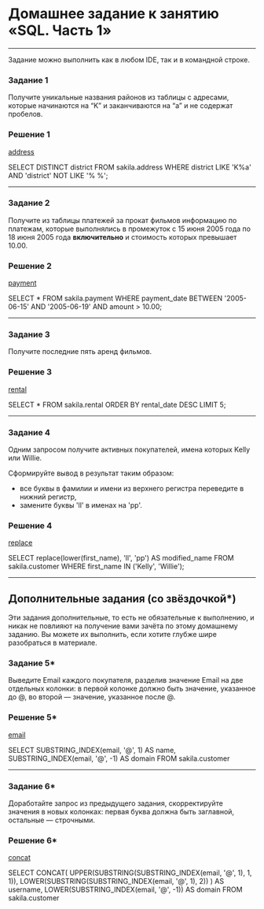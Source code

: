 # Домашнее задание к занятию «SQL. Часть 1»

---

Задание можно выполнить как в любом IDE, так и в командной строке.

### Задание 1

Получите уникальные названия районов из таблицы с адресами, которые начинаются на “K” и заканчиваются на “a” и не содержат пробелов.

### Решение 1
[address](https://github.com/sash3939/SQL-part1/assets/156709540/d563e2e3-cb5e-4bbd-be57-d63a66bf8ec8)

SELECT DISTINCT district
FROM sakila.address
WHERE district LIKE 'K%a' AND 'district' NOT LIKE '% %';

---

### Задание 2

Получите из таблицы платежей за прокат фильмов информацию по платежам, которые выполнялись в промежуток с 15 июня 2005 года по 18 июня 2005 года **включительно** и стоимость которых превышает 10.00.

### Решение 2
[payment](https://github.com/sash3939/SQL-part1/assets/156709540/1c51e235-427a-4b9a-b991-cd55d0c212e2)

SELECT *
FROM sakila.payment
WHERE payment_date BETWEEN '2005-06-15' AND '2005-06-19' AND amount > 10.00;

---

### Задание 3

Получите последние пять аренд фильмов.

### Решение 3
[rental](https://github.com/sash3939/SQL-part1/assets/156709540/1f07b7ec-9320-4902-870c-e6515749b8a2)

SELECT *
FROM sakila.rental ORDER BY rental_date DESC
LIMIT 5;

---

### Задание 4

Одним запросом получите активных покупателей, имена которых Kelly или Willie. 

Сформируйте вывод в результат таким образом:
- все буквы в фамилии и имени из верхнего регистра переведите в нижний регистр,
- замените буквы 'll' в именах на 'pp'.

### Решение 4
[replace](https://github.com/sash3939/SQL-part1/assets/156709540/19ba57ff-23c5-4f78-ab02-a7e5f32e6035)

SELECT 
    replace(lower(first_name), 'll', 'pp') AS modified_name
FROM 
    sakila.customer
WHERE 
    first_name IN ('Kelly', 'Willie');

---    
## Дополнительные задания (со звёздочкой*)
Эти задания дополнительные, то есть не обязательные к выполнению, и никак не повлияют на получение вами зачёта по этому домашнему заданию. Вы можете их выполнить, если хотите глубже шире разобраться в материале.

### Задание 5*

Выведите Email каждого покупателя, разделив значение Email на две отдельных колонки: в первой колонке должно быть значение, указанное до @, во второй — значение, указанное после @.

### Решение 5*
[email](https://github.com/sash3939/SQL-part1/assets/156709540/19c3582c-ca77-4422-b9a6-71270aec4ff3)

SELECT 
    SUBSTRING_INDEX(email, '@', 1) AS name,
    SUBSTRING_INDEX(email, '@', -1) AS domain
FROM 
    sakila.customer

---

### Задание 6*

Доработайте запрос из предыдущего задания, скорректируйте значения в новых колонках: первая буква должна быть заглавной, остальные — строчными.

### Решение 6*
[concat](https://github.com/sash3939/SQL-part1/assets/156709540/b6136d2f-a0ac-4669-beb3-3a5c201c563e)


SELECT 
    CONCAT(
        UPPER(SUBSTRING(SUBSTRING_INDEX(email, '@', 1), 1, 1)),
        LOWER(SUBSTRING(SUBSTRING_INDEX(email, '@', 1), 2))
    ) AS username,
    LOWER(SUBSTRING_INDEX(email, '@', -1)) AS domain
FROM 
    sakila.customer

